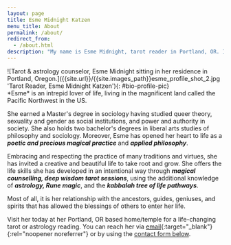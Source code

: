 ```yaml
---
layout: page
title: Esme Midnight Katzen
menu_title: About
permalink: /about/
redirect_from:
  - /about.html
description: "My name is Esme Midnight, tarot reader in Portland, OR. I have over 25 years of experience with tarot, esoteric systems of magic, psychic channeling. These can be done long distance through video apps or in my temple."
---
```

<section id="bio-intro-section" markdown=1>
<div markdown=1 id="bio-intro-pic">
![Tarot & astrology counselor, Esme Midnight sitting in her residence in Portland, Oregon.]({{site.url}}/{{site.images_path}}esme_profile_shot_2.jpg 'Tarot Reader, Esme Midnight Katzen'){: #bio-profile-pic}
</div>
<div id="bio-intro-text" markdown=1>
*Esme* is an intrepid lover of life, living in the magnificent land called the Pacific Northwest in the US.

She earned a Master's degree in sociology having studied queer theory, sexuality and gender as social institutions, and power and authority in society. She also holds two bachelor's degrees in liberal arts studies of philosophy and sociology. Moreover, Esme has opened her heart to life as a ***poetic and precious magical practice*** and ***applied philosophy***. 

Embracing and respecting the practice of many traditions and virtues, she has invited a creative and beautiful life to take root and grow. She offers the life skills she has developed in an intentional way through ***magical counselling, deep wisdom tarot sessions***, using the additional knowledge of ***astrology, Rune magic***, and the ***kabbalah tree of life pathways***.

Most of all, it is her relationship with the ancestors, guides, geniuses, and spirits that has allowed the blessings of others to enter her life.

Visit her today at her Portland, OR based home/temple for a life-changing tarot or astrology reading. You can reach her via [email](mailto:esme.midnight.tarot@gmail.com){:target="_blank"}{:rel="noopener noreferrer"} or by using the [contact form below](#contact-form).
</div>
</section>